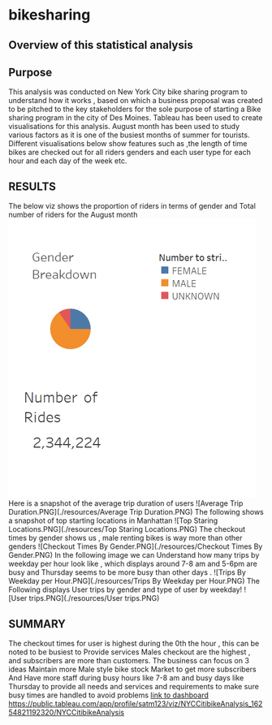 # bikesharing
## Overview of this statistical analysis
## Purpose
This analysis was conducted on New York City bike sharing program   to understand how it works , based on which a business proposal was created to be pitched to  the key stakeholders for the sole purpose of starting a Bike sharing program in the city of Des Moines.
Tableau has been used to create visualisations for this analysis.
August month has been used to study various factors as it is one of the busiest months of summer for tourists.
Different visualisations  below show features such as ,the length of time bikes are checked out for all riders genders and each user type for each hour and each day of the week etc.

## RESULTS 
The below viz shows the proportion of riders in terms of gender and Total number of riders for the August month
![Capture.PNG](./resources/Capture.PNG)
Here is a snapshot of the average trip duration of users
![Average Trip Duration.PNG](./resources/Average Trip Duration.PNG)
The following shows a snapshot of top starting locations in Manhattan
![Top Staring Locations.PNG](./resources/Top Staring Locations.PNG)
The checkout times by gender shows us , male renting bikes is way more than other genders
![Checkout Times By Gender.PNG](./resources/Checkout Times By Gender.PNG)
In the following image we can Understand how many trips by weekday per hour look like , which displays around 7-8 am and 5-6pm are busy and Thursday seems to be more busy than other days .
![Trips By Weekday per Hour.PNG](./resources/Trips By Weekday per Hour.PNG)
The Following displays User trips by gender and type of user by weekday!
![User trips.PNG](./resources/User trips.PNG)
## SUMMARY
The checkout times for user is highest during the 0th  the hour , this can be noted to be busiest to Provide services
Males checkout are the highest , and subscribers are more than customers.
The business can focus on 3 ideas
Maintain more Male style bike stock
Market to get more subscribers
And
Have more staff during busy hours like 7-8 am and busy days like Thursday  to provide all needs and services and requirements to make sure  busy times are handled to avoid problems
[link to dashboard](https://public.tableau.com/app/profile/satm123/viz/NYCCitibikeAnalysis_16254821192320/NYCCitibikeAnalysis)
https://public.tableau.com/app/profile/satm123/viz/NYCCitibikeAnalysis_16254821192320/NYCCitibikeAnalysis
